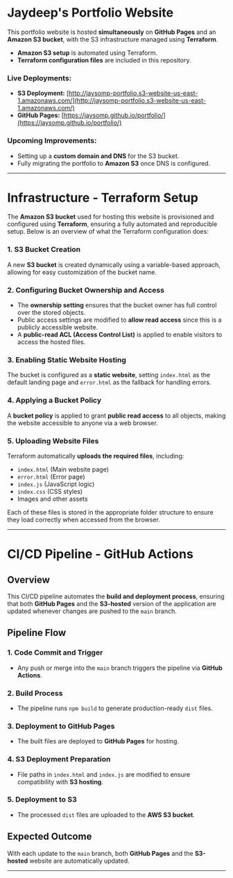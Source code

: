 # Jaydeep's Portfolio Website

This portfolio website is hosted **simultaneously** on **GitHub Pages** and an **Amazon S3 bucket**, with the S3 infrastructure managed using **Terraform**.  

- **Amazon S3 setup** is automated using Terraform.  
- **Terraform configuration files** are included in this repository.  

### **Live Deployments:**  
- **S3 Deployment:** [http://jaysomp-portfolio.s3-website-us-east-1.amazonaws.com/](http://jaysomp-portfolio.s3-website-us-east-1.amazonaws.com/)  
- **GitHub Pages:** [https://jaysomp.github.io/portfolio/](https://jaysomp.github.io/portfolio/)  

### **Upcoming Improvements:**  
- Setting up a **custom domain and DNS** for the S3 bucket.  
- Fully migrating the portfolio to **Amazon S3** once DNS is configured.  

---

# **Infrastructure - Terraform Setup**  

The **Amazon S3 bucket** used for hosting this website is provisioned and configured using **Terraform**, ensuring a fully automated and reproducible setup. Below is an overview of what the Terraform configuration does:  

### **1. S3 Bucket Creation**  
A new **S3 bucket** is created dynamically using a variable-based approach, allowing for easy customization of the bucket name.  

### **2. Configuring Bucket Ownership and Access**  
- The **ownership setting** ensures that the bucket owner has full control over the stored objects.  
- Public access settings are modified to **allow read access** since this is a publicly accessible website.  
- A **public-read ACL (Access Control List)** is applied to enable visitors to access the hosted files.  

### **3. Enabling Static Website Hosting**  
The bucket is configured as a **static website**, setting `index.html` as the default landing page and `error.html` as the fallback for handling errors.  

### **4. Applying a Bucket Policy**  
A **bucket policy** is applied to grant **public read access** to all objects, making the website accessible to anyone via a web browser.  

### **5. Uploading Website Files**  
Terraform automatically **uploads the required files**, including:  
- `index.html` (Main website page)  
- `error.html` (Error page)  
- `index.js` (JavaScript logic)  
- `index.css` (CSS styles)  
- Images and other assets  

Each of these files is stored in the appropriate folder structure to ensure they load correctly when accessed from the browser.  

---

# **CI/CD Pipeline - GitHub Actions**  

## **Overview**  

This CI/CD pipeline automates the **build and deployment process**, ensuring that both **GitHub Pages** and the **S3-hosted** version of the application are updated whenever changes are pushed to the `main` branch.  

## **Pipeline Flow**  

### **1. Code Commit and Trigger**  
- Any push or merge into the `main` branch triggers the pipeline via **GitHub Actions**.  

### **2. Build Process**  
- The pipeline runs `npm build` to generate production-ready `dist` files.  

### **3. Deployment to GitHub Pages**  
- The built files are deployed to **GitHub Pages** for hosting.  

### **4. S3 Deployment Preparation**  
- File paths in `index.html` and `index.js` are modified to ensure compatibility with **S3 hosting**.  

### **5. Deployment to S3**  
- The processed `dist` files are uploaded to the **AWS S3 bucket**.  

## **Expected Outcome**  
With each update to the `main` branch, both **GitHub Pages** and the **S3-hosted** website are automatically updated.  

---
